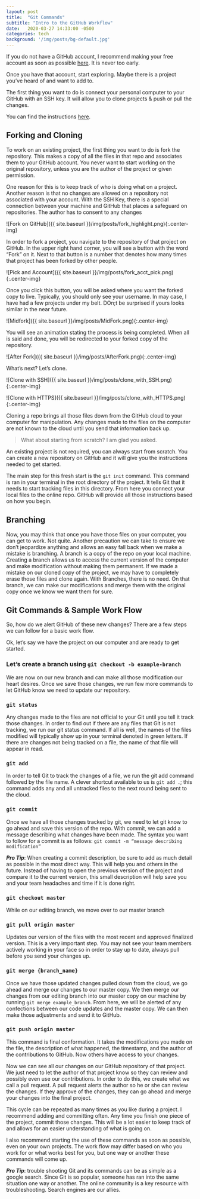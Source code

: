 ```yaml
---
layout: post
title:  "Git Commands"
subtitle: "Intro to the GitHub Workflow"
date:   2020-03-27 14:33:00 -0500
categories: tech
background: '/img/posts/bg-default.jpg'
---
```


If you do not have a GitHub account, I recommend making your free account as soon as possible [here](https://github.com/). It is never too early.

Once you have that account, start exploring. Maybe there is a project you’ve heard of and want to add to.

The first thing you want to do is connect your personal computer to your GitHub with an SSH key. It will allow you to clone projects &  push or pull the changes.

You can find the instructions [here](https://help.github.com/en/github/authenticating-to-github/adding-a-new-ssh-key-to-your-github-account).

## Forking and Cloning

To work on an existing project, the first thing you want to do is fork the repository. This makes a copy of all the files in that repo and associates them to your GitHub account. You never want to start working on the original repository, unless you are the author of the project or given permission.

One reason for this is to keep track of who is doing what on a project. Another reason is that no changes are allowed on a repository not associated with your account. With the SSH Key, there is a special connection between your machine and GitHub that places a safeguard on repositories. The author has to consent to any changes

![Fork on GitHub]({{ site.baseurl }}/img/posts/fork_highlight.png){:.center-img}

In order to fork a project, you navigate to the repository of that project on GitHub. In the upper right hand corner, you will see a button with the word “Fork” on it. Next to that button is a number that denotes how many times that project has been forked by other people. 

![Pick and Account]({{ site.baseurl }}/img/posts/fork_acct_pick.png){:.center-img}

Once you click this button, you will be asked where you want the forked copy to live. Typically, you should only see your username. In may case, I have had a few projects under my belt. DOn;t be surprised if yours looks similar in the near future.

![Midfork]({{ site.baseurl }}/img/posts/MidFork.png){:.center-img}

You will see an animation stating the process is being completed. When all is said and done, you will be redirected to your forked copy of the repository.

![After Fork]({{ site.baseurl }}/img/posts/AfterFork.png){:.center-img}

What’s next? Let’s clone.

![Clone with SSH]({{ site.baseurl }}/img/posts/clone_with_SSH.png){:.center-img}

![Clone with HTTPS]({{ site.baseurl }}/img/posts/clone_with_HTTPS.png){:.center-img}

Cloning a repo brings all those files down from the GitHub cloud to your computer for manipulation. Any changes made to the files on the computer are not known to the cloud until you send that information back up. 

> What about starting from scratch? I am glad you asked.

An existing project is not required, you can always start from scratch. You can create a new repository on GitHub and it will give you the instructions needed to get started.

The main step for this fresh start is the `git init` command. This command is ran in your terminal in the root directory of the project. It tells Git that it needs to start tracking files in this directory. From here you connect your local files to the online repo. GitHub will provide all those instructions based on how you begin.

## Branching

Now, you may think that once you have those files on your computer, you can get to work. Not quite. Another precaution we can take to ensure we don’t jeopardize anything and allows an easy fall back when we make a mistake is branching. A branch is a copy of the repo on your local machine. Creating a branch allows us to access the current version of the computer and make modification without making them permanent. If we made a mistake on our cloned copy of the project, we may have to completely erase those files and clone again. With Branches, there is no need. On that branch, we can make our modifications and merge them with the original copy once we know we want them for sure.

## Git Commands & Sample Work Flow

So, how do we alert GitHub of these new changes? There are a few steps we can follow for a basic work flow.

Ok, let’s say we have the project on our computer and are ready to get started.

### Let’s create a branch using `git checkout -b example-branch`

We are now on our new branch and can make all those modification our heart desires. Once we save those changes, we run few more commands to let GitHub know we need to update our repository.

### `git status`

Any changes made to the files are not official to your Git until you tell it track those changes.  In order to find out if there are any files that Git is not tracking, we run our git status command. If all is well, the names of the files modified will typically show up in your terminal denoted in green letters. If there are changes not being tracked on a file, the name of that file will appear in read.

### `git add`

In order to tell Git to track the changes of a file, we run the git add command followed by the file name. A clever shortcut available to us is `git add .`; this command adds any and all untracked files to the next round being sent to the cloud.

### `git commit`

Once we have all those changes tracked by git, we need to let git know to go ahead and save this version of the repo. With commit, we can add a message describing what changes have been made. The syntax you want to follow for a commit is as follows: `git commit -m “message describing modification”`

__*Pro Tip*__: When creating a commit description, be sure to add as much detail as possible in the most direct way. This will help you and others in the future. Instead of having to open the previous version of the project and compare it to the current version, this small description will help save you and your team headaches and time if it is done right.

### `git checkout master`

While on our editing branch, we move over to our master branch

### `git pull origin master`

Updates our version of the files with the most recent and approved finalized version. This is a very important step. You may not see your team members actively working in your face so in order to stay up to date, always pull before you send your changes up.

### `git merge {branch_name}`

Once we have those updated changes pulled down from the cloud, we go ahead and merge our changes to our master copy. We then merge our changes from our editing branch into our master copy on our machine by running `git merge example_branch`. From here, we will be alerted of any confections between our code updates and the master copy. We can then make those adjustments and send it to GitHub.

### `git push origin master`

This command is final conformation. It takes the modifications you made on the file, the description of what happened, the timestamp, and the author of the contributions to GitHub. Now others have access to your changes.

Now we can see all our changes on our GitHub repository of that project. We just need to let the author of that project know so they can review and possibly even use our contributions. In order to do this, we create what we call a pull request. A pull request alerts the author so he or she can review the changes. If they approve of the changes, they can go ahead and merge your changes into the final project.

This cycle can be repeated as many times as you like during a project. I recommend adding and committing often. Any time you finish one piece of the project, commit those changes. This will be a lot easier to keep track of and allows for an easier understanding of what is going on.

I also recommend starting the use of these commands as soon as possible, even on your own projects. The work flow may differ based on who you work for or what works best for you, but one way or another these commands will come up.

__*Pro Tip*__: trouble shooting Git and its commands can be as simple as a google search. Since Git is so popular, someone has ran into the same situation one way or another. The online community is a key resource with troubleshooting. Search engines are our allies.
